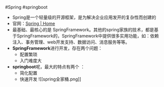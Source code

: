 #Spring #springboot 
- Spring是一个轻量级的开源框架，是为解决企业应用发开的复杂性而创建的
- 官网：[Spring | Home](https://spring.io/)
- 最基础、最核心的是 SpringFramework。其他的spring家族的技术，都是基于SpringFramework的，SpringFramework中提供很多实用功能，如：依赖注入、事务管理、web开发支持、数据访问、消息服务等等。
- **SpringFramework**进行开发，存在两个问题：
	- 配置繁琐
	- 入门难度大
- **springboot**呢，最大的特点有两个 ：
	- 简化配置
	- 快速开发
![[spring全家桶.png]]